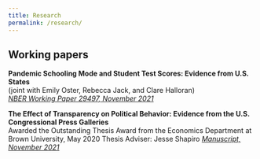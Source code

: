 ```yaml
---
title: Research
permalink: /research/
---
```


## Working papers


**Pandemic Schooling Mode and Student Test Scores: Evidence from U.S. States**  
  (joint with Emily Oster, Rebecca Jack, and Clare Halloran)  
  *[NBER Working Paper 29497, November 2021](/files/Oster_Pandemic_Test_Scores_Updated.pdf)*  

**The Effect of Transparency on Political Behavior: Evidence from the U.S. Congressional Press Galleries**  
  Awarded the Outstanding Thesis Award from the Economics Department at Brown University, May 2020 
  Thesis Adviser: Jesse Shapiro
  *[Manuscript, November 2021](/files/pressgalleries.pdf)*
  
  




 
 
